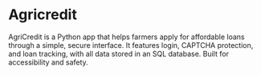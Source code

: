 # Agricredit
AgriCredit is a Python app that helps farmers apply for affordable loans through a simple, secure interface. It features login, CAPTCHA protection, and loan tracking, with all data stored in an SQL database. Built for accessibility and safety.
